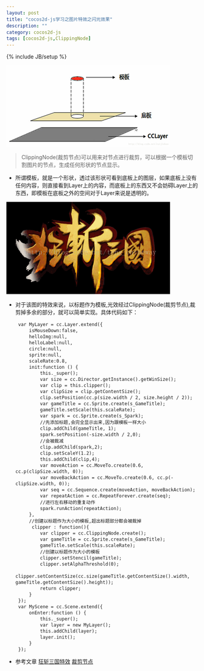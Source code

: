 ```yaml
---
layout: post
title: "cocos2d-js学习之图片特效之闪光效果"
description: ""
category: cocos2d-js
tags: [cocos2d-js,ClippingNode]
---
```

{% include JB/setup %}


![clip][1]

> ClippingNode(裁剪节点)可以用来对节点进行裁剪，可以根据一个模板切割图片的节点，生成任何形状的节点显示。

 - 所谓模板，就是一个形状，透过该形状可看到底板上的图层，如果底板上没有任何内容，则直接看到Layer上的内容，而底板上的东西又不会妨碍Layer上的东西，即模板在底板之外的空间对于Layer来说是透明的。

![特效][2]

 - 对于该图的特效来说，以标题作为模板,光效经过ClippingNode(裁剪节点),裁剪掉多余的部分，就可以简单实现。具体代码如下：
     
        var MyLayer = cc.Layer.extend({
            isMouseDown:false,
            helloImg:null,
            helloLabel:null,
            circle:null,
            sprite:null,
            scaleRate:0.8,
            init:function () {
                this._super();
                var size = cc.Director.getInstance().getWinSize();
                var clip = this.clipper();
                var clipSize = clip.getContentSize();
                clip.setPosition(cc.p(size.width / 2, size.height / 2));
                var gameTitle = cc.Sprite.create(s_GameTitle);
                gameTitle.setScale(this.scaleRate);
                var spark = cc.Sprite.create(s_Spark);
                //先添加标题,会完全显示出来,因为跟模板一样大小
                clip.addChild(gameTitle, 1);
                spark.setPosition(-size.width / 2,0);
                //会被裁减
                clip.addChild(spark,2);
                clip.setScaleY(1.2);
                this.addChild(clip,4);
                var moveAction = cc.MoveTo.create(0.6, cc.p(clipSize.width, 0));
                var moveBackAction = cc.MoveTo.create(0.6, cc.p(-clipSize.width, 0));
                var seq = cc.Sequence.create(moveAction, moveBackAction);
                var repeatAction = cc.RepeatForever.create(seq);
                //进行左右移动的重复动作
                spark.runAction(repeatAction);
            },
            //创建以标题作为大小的模板,超出标题部分都会被裁掉
             clipper : function(){  
                var clipper = cc.ClippingNode.create();
                var gameTitle = cc.Sprite.create(s_GameTitle);
                gameTitle.setScale(this.scaleRate);
                //创建以标题作为大小的模板
                clipper.setStencil(gameTitle);
                clipper.setAlphaThreshold(0);
                clipper.setContentSize(cc.size(gameTitle.getContentSize().width, gameTitle.getContentSize().height));
                return clipper;
            }
        });
        var MyScene = cc.Scene.extend({
            onEnter:function () {
                this._super();
                var layer = new MyLayer();
                this.addChild(layer);
                layer.init();
            }
        });
    
    
 - 参考文章
[狂斩三国特效][3]
[裁剪节点][4]


  [1]: https://github.com/sanyuancap/sanyuancap.github.com/blob/master/assets/blogImg/clipping/1.png?raw=true
  [2]: https://github.com/sanyuancap/sanyuancap.github.com/blob/master/assets/blogImg/clipping/2.gif?raw=true
  [3]: http://blog.csdn.net/teng_ontheway/article/details/45651343
  [4]: http://www.mamicode.com/info-detail-247772.html